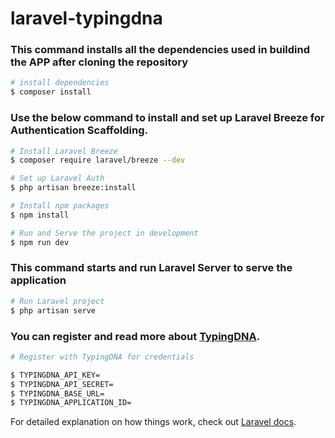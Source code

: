 # laravel-typingdna

### This command installs all the dependencies used in buildind the APP after cloning the repository

```bash
# install dependencies
$ composer install
```

### Use the below command to install and set up Laravel Breeze for Authentication Scaffolding.

```bash
# Install Laravel Breeze
$ composer require laravel/breeze --dev

# Set up Laravel Auth
$ php artisan breeze:install

# Install npm packages
$ npm install

# Run and Serve the project in development
$ npm run dev
```

### This command starts and run Laravel Server to serve the application

```bash
# Run Laravel project
$ php artisan serve

```

### You can register and read more about [TypingDNA](https://www.typingdna.com/clients/signup).

```bash
# Register with TypingDNA for credentials

$ TYPINGDNA_API_KEY=
$ TYPINGDNA_API_SECRET=
$ TYPINGDNA_BASE_URL=
$ TYPINGDNA_APPLICATION_ID=

```

For detailed explanation on how things work, check out [Laravel docs](https://laravel.com/).

